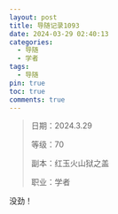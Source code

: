 ```yaml
---
layout: post
title: 导随记录1093
date: 2024-03-29 02:40:13
categories:
  - 导随
  - 学者
tags:
  - 导随
pin: true
toc: true
comments: true
---
```

> 日期：2024.3.29
>
> 等级：70
>
> 副本：红玉火山狱之盖
>
> 职业：学者

没劲！